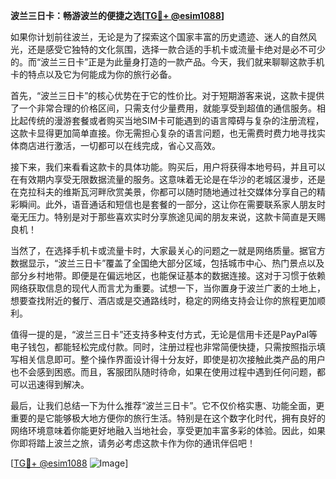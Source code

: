 **波兰三日卡：畅游波兰的便捷之选[[TG💪+ @esim1088](https://t.me/s/esim1088)]**

如果你计划前往波兰，无论是为了探索这个国家丰富的历史遗迹、迷人的自然风光，还是感受它独特的文化氛围，选择一款合适的手机卡或流量卡绝对是必不可少的。而“波兰三日卡”正是为此量身打造的一款产品。今天，我们就来聊聊这款手机卡的特点以及它为何能成为你的旅行必备。

首先，“波兰三日卡”的核心优势在于它的性价比。对于短期游客来说，这款卡提供了一个非常合理的价格区间，只需支付少量费用，就能享受到超值的通信服务。相比起传统的漫游套餐或者购买当地SIM卡可能遇到的语言障碍与复杂的注册流程，这款卡显得更加简单直接。你无需担心复杂的语言问题，也无需费时费力地寻找实体商店进行激活，一切都可以在线完成，省心又高效。

接下来，我们来看看这款卡的具体功能。购买后，用户将获得本地号码，并且可以在有效期内享受无限数据流量的服务。这意味着无论是在华沙的老城区漫步，还是在克拉科夫的维斯瓦河畔欣赏美景，你都可以随时随地通过社交媒体分享自己的精彩瞬间。此外，语音通话和短信也是套餐的一部分，这让你在需要联系家人朋友时毫无压力。特别是对于那些喜欢实时分享旅途见闻的朋友来说，这款卡简直是天赐良机！

当然了，在选择手机卡或流量卡时，大家最关心的问题之一就是网络质量。据官方数据显示，“波兰三日卡”覆盖了全国绝大部分区域，包括城市中心、热门景点以及部分乡村地带。即便是在偏远地区，也能保证基本的数据连接。这对于习惯于依赖网络获取信息的现代人而言尤为重要。试想一下，当你置身于波兰广袤的土地上，想要查找附近的餐厅、酒店或是交通路线时，稳定的网络支持会让你的旅程更加顺利。

值得一提的是，“波兰三日卡”还支持多种支付方式，无论是信用卡还是PayPal等电子钱包，都能轻松完成付款。同时，注册过程也非常简便快捷，只需按照指示填写相关信息即可。整个操作界面设计得十分友好，即使是初次接触此类产品的用户也不会感到困惑。而且，客服团队随时待命，如果在使用过程中遇到任何问题，都可以迅速得到解决。

最后，让我们总结一下为什么推荐“波兰三日卡”。它不仅价格实惠、功能全面，更重要的是它能够极大地方便你的旅行生活。特别是在这个数字化时代，拥有良好的网络环境意味着你能更好地融入当地社会，享受更加丰富多彩的体验。因此，如果你即将踏上波兰之旅，请务必考虑这款卡作为你的通讯伴侣吧！

[[TG💪+ @esim1088](https://t.me/s/esim1088) ![Image](https://i.postimg.cc/4NQfJmqS/Snipaste-2025-05-13-00-14-12.png)]